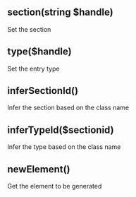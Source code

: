 

## section(string $handle)
Set the section

## type($handle)
Set the entry type

## inferSectionId()
Infer the section based on the class name

## inferTypeId($sectionid)
Infer the type based on the class name

## newElement()
Get the element to be generated